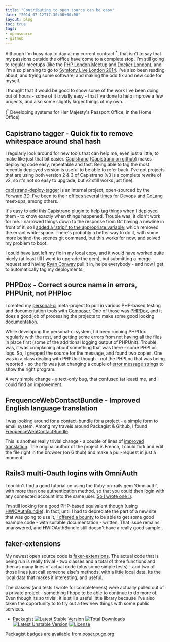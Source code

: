 ```yaml
---
title: "Contributing to open source can be easy"
date: "2014-07-12T17:30:00+00:00"
layout: blog
toc: true
tags:
- opensource
- github
---
```

Although I'm busy day to day at my current contract <sup>*</sup>, that isn't to say that my passions outside the office have come to a complete stop. I'm still going to regular meetups (like the [PHP London Meetup](https://www.meetup.com/phplondon/) and [Docker London](https://www.meetup.com/Docker-London/events/192394082/)), and I'm also planning to go to [Symfony Live London 2014](https://london2014.live.symfony.com/). I've also been reading about, and trying some software, and making the odd fix and new code for myself.

I thought that it would be good to show some of the work I've been doing out of hours - some of it trivially easy - that I've done to help improve a few projects, and also some slightly larger things of my own.

(<sup>*</sup> Developing systems for Her Majesty's Passport Office, in the Home Office)

## Capistrano tagger - Quick fix to remove whitespace around sha1 hash

I regularly look around for new tools that can help me, even just a little, to make like just that bit easier. [Capistrano](https://capistranorb.com/) ([Capistrano on github](https://github.com/capistrano/capistrano)) makes deploying code easy, repeatable and fast. Being able to tag the most recently deployed version is useful to be able to refer back. I've got projects that are using both version 2 & 3 of Capistrano (v3 is a complete rewrite of v2, so it's not so easy to upgrade, but v2 still works just fine).

[capistrano-deploy-tagger](https://github.com/forward/capistrano-deploy-tagger) is an internal project, open-sourced by the [Forward 3D](http://forwardtechnology.co.uk/). I've been to their offices several times for Devops and GoLang meet-ups, among others.

It's easy to add this Capistrano plugin to help tag things when I deployed them - to know exactly when things happened. Trouble was, it didn't work for me. I narrowed things down to the response from Git having a newline in front of it, so I [added a 'strip!' to the appropriate variable](https://github.com/forward/capistrano-deploy-tagger/commit/7c30ea8be8004c6bfee0d1c7bb27b1383043f4bd), which removed the errant white-space. There's probably a better way to do it, with some more behind-the-scenes git command, but this works for now, and solved my problem to boot.

I could have just left my fix in my local copy, and it would have worked quite nicely (at least till I went to upgrade the gem), but submitting a merge-request and having [Ryan Conway](https://github.com/Rylon) pull it in, helps everybody - and now I get to automatically tag my deployments.

## PHPDox - Correct source name in errors, PHPUnit, not PHPloc

I created my [personal-ci](https://github.com/alister/personal-ci) meta-project to pull in various PHP-based testing and documentation tools with [Composer](https://getcomposer.org/). One of those was [PHPDox](https://github.com/theseer/phpdox), and it does a good job of processing the projects to make some good looking documentation.

While developing the personal-ci system, I'd been running PHPDox regularly with the rest, and getting some errors from not having all the files in place first (some of the additional logging output of PHPUnit). Trouble was, it was complaining about something that was there - some PHPLoc logs. So, I grepped the source for the message, and found two copies. One was in a class dealing with PHPUnit though - not the PHPLoc that was being reported - so the fix was just changing a couple of [error message strings](https://github.com/theseer/phpdox/pull/141) to show the right program.

A very simple change - a text-only bug, that confused (at least) me, and I could find an improvement.

## FrequenceWebContactBundle - Improved English language translation

I was looking around for a contact-bundle for a project - a simple form to email system. Among my travels around Packagist & Github, I found [FrequenceWebContactBundle](https://github.com/yohang/FrequenceWebContactBundle/).

This is another really trivial change - a couple of lines of [improved translation](https://github.com/yohang/FrequenceWebContactBundle/pull/5). The original author of the project is French, I could fork and edit the file right in the browser (on Github) and make a pull-request in just a moment.


## Rails3 multi-Oauth logins with OmniAuth

I couldn't find a good tutorial on using the Ruby-on-rails gem 'Omniauth', with more than one authentication method, so that you could then login with any connected account into the same user. [So I wrote one :)](https://github.com/alister/rails3-omniauth-multi_tutsplus).

I'm still looking for a good PHP-based equivalent though (using [HWIOAuthBundle](https://github.com/hwi/HWIOAuthBundle)). In fact, until I had to depreciate the part of a new site that was going to use it, [I offered a bounty](https://github.com/hwi/HWIOAuthBundle/issues/424) to be able to get some good example code - with suitable documentation - written. That issue remains unanswered, and HWIOAuthBundle still doesn't have a really good sample..

## faker-extensions

My newest open source code is [faker-extensions](https://github.com/alister/faker-extensions). The actual code that is being run is really trivial - two classes and a total of three functions and then as many lines of actual code (plus some simple tests) - and two of those lines just call someone else's methods, with a little local data. Its the local data that makes it interesting, and useful.

The classes (and tests I wrote for completeness) were actually pulled out of a private project - something I hope to be able to continue to do more of. Even though its so trivial, it is still a useful little library because I've also taken the opportunity to to try out a few new things with some public services.

* [Packagist](https://packagist.org/packages/alister/faker-extensions) [![Latest Stable Version](https://poser.pugx.org/alister/faker-extensions/v/stable.svg)](https://packagist.org/packages/alister/faker-extensions) [![Total Downloads](https://poser.pugx.org/alister/faker-extensions/downloads.svg)](https://packagist.org/packages/alister/faker-extensions) [![Latest Unstable Version](https://poser.pugx.org/alister/faker-extensions/v/unstable.svg)](https://packagist.org/packages/alister/faker-extensions) [![License](https://poser.pugx.org/alister/faker-extensions/license.svg)](https://packagist.org/packages/alister/faker-extensions)

Packagist badges are available from [poser.pugx.org](https://poser.pugx.org/)

